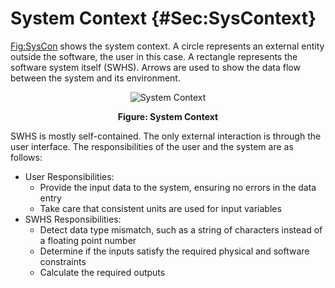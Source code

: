 # System Context {#Sec:SysContext}

[Fig:SysCon](./SecSysContext.md#Figure:SysCon) shows the system context. A circle represents an external entity outside the software, the user in this case. A rectangle represents the software system itself (SWHS). Arrows are used to show the data flow between the system and its environment.

<div id="Figure:SysCon" align="center" >

![System Context](./assets/SystemContextFigure.png)

**Figure: System Context**

</div>

SWHS is mostly self-contained. The only external interaction is through the user interface. The responsibilities of the user and the system are as follows:

- User Responsibilities:
  - Provide the input data to the system, ensuring no errors in the data entry
  - Take care that consistent units are used for input variables
- SWHS Responsibilities:
  - Detect data type mismatch, such as a string of characters instead of a floating point number
  - Determine if the inputs satisfy the required physical and software constraints
  - Calculate the required outputs

